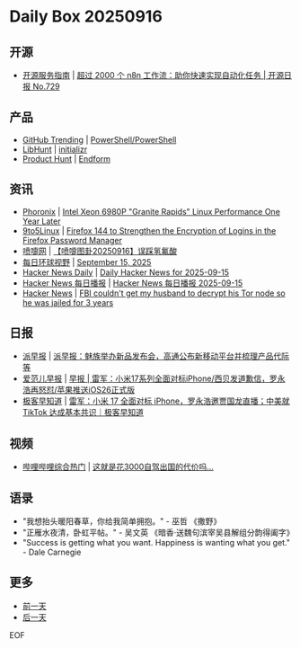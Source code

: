 # Daily Box 20250916

## 开源
- [开源服务指南](https://osguider.com/blog/) | [超过 2000 个 n8n 工作流：助你快速实现自动化任务 | 开源日报 No.729](https://osguider.com/blog/post/daily/daily-729/)

## 产品
- [GitHub Trending](https://github.com/trending?since=daily) | [PowerShell/PowerShell](https://github.com/PowerShell/PowerShell)
- [LibHunt](https://www.libhunt.com/) | [initializr](https://www.libhunt.com/r/initializr)
- [Product Hunt](https://www.producthunt.com) | [Endform](https://www.producthunt.com/products/endform)

## 资讯
- [Phoronix](https://www.phoronix.com/) | [Intel Xeon 6980P "Granite Rapids" Linux Performance One Year Later](https://www.phoronix.com/review/intel-xeon-6980p-2025)
- [9to5Linux](https://9to5linux.com/) | [Firefox 144 to Strengthen the Encryption of Logins in the Firefox Password Manager](https://9to5linux.com/firefox-144-to-strengthen-the-encryption-of-logins-in-the-firefox-password-manager)
- [喷嚏网](http://www.dapenti.com/blog/blog.asp?subjectid=70&name=xilei) | [【喷嚏图卦20250916】误踩氢氟酸](http://www.dapenti.com/blog/more.asp?name=xilei&id=188285)
- [每日环球视野](https://idai.ly/) | [September 15, 2025](http://m.idai.ly/se/a193iG?1757894400)
- [Hacker News Daily](https://www.daemonology.net/hn-daily/) | [Daily Hacker News for 2025-09-15](https://www.daemonology.net/hn-daily/2025-09-15.html)
- [Hacker News 每日播报](https://hacker-news.agi.li/) | [Hacker News 每日播报 2025-09-15](https://hacker-news.agi.li/post/2025-09-15)
- [Hacker News](https://news.ycombinator.com/front) | [FBI couldn't get my husband to decrypt his Tor node so he was jailed for 3 years](https://news.ycombinator.com/item?id=45261163)

## 日报
- [派早报](https://sspai.com/tag/%E6%B4%BE%E6%97%A9%E6%8A%A5) | [派早报：魅族举办新品发布会，高通公布新移动平台并梳理产品代际等](https://sspai.com/post/102551)
- [爱范儿早报](https://www.ifanr.com/category/ifanrnews) | [早报 | 雷军：小米17系列全面对标iPhone/西贝发道歉信，罗永浩再怒怼/苹果推送iOS26正式版](https://www.ifanr.com/1637837)
- [极客早知道](https://www.geekpark.net/column/74) | [雷军：小米 17 全面对标 iPhone，罗永浩邀贾国龙直播；中美就 TikTok 达成基本共识｜极客早知道 ](https://www.geekpark.net/news/353986)

## 视频
- [哔哩哔哩综合热门](https://www.bilibili.com/v/popular/all/) | [这就是花3000自驾出国的代价吗...](https://b23.tv/BV1wnprz8EBv)

## 语录
- "我想抬头暖阳春草，你给我简单拥抱。" - 巫哲 《撒野》
- "正雁水夜清，卧虹平帖。" - 吴文英 《暗香·送魏句滨宰吴县解组分韵得阖字》
- "Success is getting what you want. Happiness is wanting what you get." - Dale Carnegie

## 更多
- [前一天](daily-box-20250915.md)
- [后一天](daily-box-20250917.md)

EOF